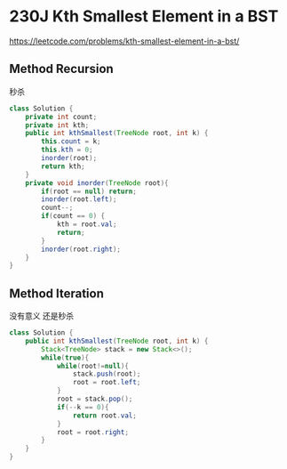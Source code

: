 # 230J Kth Smallest Element in a BST

https://leetcode.com/problems/kth-smallest-element-in-a-bst/

## Method Recursion

秒杀

```java
class Solution {
    private int count;
    private int kth;
    public int kthSmallest(TreeNode root, int k) {
        this.count = k;
        this.kth = 0;
        inorder(root);
        return kth;
    }
    private void inorder(TreeNode root){
        if(root == null) return;
        inorder(root.left);
        count--;
        if(count == 0) {
            kth = root.val;
            return;
        }
        inorder(root.right);
    }
}
```

## Method Iteration

没有意义 还是秒杀

```java
class Solution {
    public int kthSmallest(TreeNode root, int k) {
        Stack<TreeNode> stack = new Stack<>();
        while(true){
            while(root!=null){
                stack.push(root);
                root = root.left;
            }
            root = stack.pop();
            if(--k == 0){
                return root.val;
            }
            root = root.right;
        }
    }
}
```
